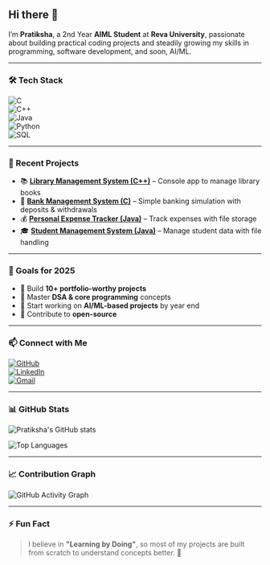 ## Hi there 👋  

I’m **Pratiksha**, a 2nd Year **AIML Student** at **Reva University**, passionate about building practical coding projects and steadily growing my skills in programming, software development, and soon, AI/ML.  

---

### 🛠️ Tech Stack  

![C](https://img.shields.io/badge/C-%2300599C.svg?style=for-the-badge&logo=c&logoColor=white)  
![C++](https://img.shields.io/badge/C++-%2300599C.svg?style=for-the-badge&logo=cplusplus&logoColor=white)  
![Java](https://img.shields.io/badge/Java-%23ED8B00.svg?style=for-the-badge&logo=openjdk&logoColor=white)  
![Python](https://img.shields.io/badge/Python-%233776AB.svg?style=for-the-badge&logo=python&logoColor=white)  
![SQL](https://img.shields.io/badge/SQL-%234479A1.svg?style=for-the-badge&logo=mysql&logoColor=white)  

---

### 🚀 Recent Projects  

- 📚 **[Library Management System (C++)](#)** – Console app to manage library books  
- 🏦 **[Bank Management System (C)](#)** – Simple banking simulation with deposits & withdrawals  
- 💰 **[Personal Expense Tracker (Java)](#)** – Track expenses with file storage  
- 🎓 **[Student Management System (Java)](#)** – Manage student data with file handling  

---

### 📅 Goals for 2025  

- 📌 Build **10+ portfolio-worthy projects**  
- 📌 Master **DSA & core programming** concepts  
- 📌 Start working on **AI/ML-based projects** by year end  
- 📌 Contribute to **open-source**  

---

### 📫 Connect with Me  

[![GitHub](https://img.shields.io/badge/GitHub-%23181717.svg?style=for-the-badge&logo=github&logoColor=white)](https://github.com/Pratikshadk12)  
[![LinkedIn](https://img.shields.io/badge/LinkedIn-%230077B5.svg?style=for-the-badge&logo=linkedin&logoColor=white)](#)  
[![Gmail](https://img.shields.io/badge/Email-%23D14836.svg?style=for-the-badge&logo=gmail&logoColor=white)](#)  

---

### 📊 GitHub Stats  

![Pratiksha's GitHub stats](https://github-readme-stats.vercel.app/api?username=Pratikshadk12&show_icons=true&theme=radical&hide_border=true&bg_color=0D1117&title_color=FF6EC7&icon_color=FF6EC7)  

![Top Languages](https://github-readme-stats.vercel.app/api/top-langs/?username=Pratikshadk12&layout=compact&theme=radical&hide_border=true&bg_color=0D1117&title_color=FF6EC7)  

---

### 📈 Contribution Graph  

![GitHub Activity Graph](https://github-readme-activity-graph.vercel.app/graph?username=Pratikshadk12&theme=github-compact&hide_border=true&area=true&area_color=FF6EC7&line=FF6EC7&point=FFFFFF)  

---

### ⚡ Fun Fact  

> I believe in **"Learning by Doing"**, so most of my projects are built from scratch to understand concepts better. 🚀  
